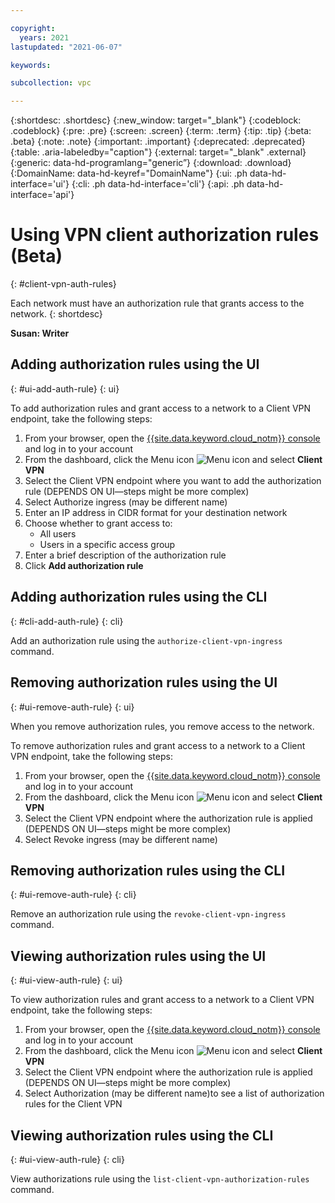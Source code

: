 ```yaml
---

copyright:
  years: 2021
lastupdated: "2021-06-07"

keywords:

subcollection: vpc

---
```


{:shortdesc: .shortdesc}
{:new_window: target="_blank"}
{:codeblock: .codeblock}
{:pre: .pre}
{:screen: .screen}
{:term: .term}
{:tip: .tip}
{:beta: .beta}
{:note: .note}
{:important: .important}
{:deprecated: .deprecated}
{:table: .aria-labeledby="caption"}
{:external: target="_blank" .external}
{:generic: data-hd-programlang="generic”}
{:download: .download}
{:DomainName: data-hd-keyref="DomainName"}
{:ui: .ph data-hd-interface='ui'}
{:cli: .ph data-hd-interface='cli'}
{:api: .ph data-hd-interface='api'}

# Using VPN client authorization rules (Beta)
{: #client-vpn-auth-rules}

Each network must have an authorization rule that grants access to the network.
{: shortdesc}

**Susan: Writer**

## Adding authorization rules using the UI
{: #ui-add-auth-rule}
{: ui}

To add authorization rules and grant access to a network to a Client VPN endpoint, take the following steps:
1. From your browser, open the [{{site.data.keyword.cloud_notm}} console](https://{DomainName}/) and log in to your account
2. From the dashboard, click the Menu icon ![Menu icon](../icons/icon_hamburger.svg) and select **Client VPN**
3. Select the Client VPN endpoint where you want to add the authorization rule (DEPENDS ON UI—steps might be more complex)
4. Select Authorize ingress (may be different name)
5. Enter an IP address in CIDR format for your destination network
6. Choose whether to grant access to:
   - All users
   - Users in a specific access group
7. Enter a brief description of the authorization rule
8. Click **Add authorization rule**

## Adding authorization rules using the CLI
{: #cli-add-auth-rule}
{: cli}

Add an authorization rule using the `authorize-client-vpn-ingress` command.

## Removing authorization rules using the UI
{: #ui-remove-auth-rule}
{: ui}

When you remove authorization rules, you remove access to the network.

To remove authorization rules and grant access to a network to a Client VPN endpoint, take the following steps:
1. From your browser, open the [{{site.data.keyword.cloud_notm}} console](https://{DomainName}/) and log in to your account
2. From the dashboard, click the Menu icon ![Menu icon](../icons/icon_hamburger.svg) and select **Client VPN**
3. Select the Client VPN endpoint where the authorization rule is applied (DEPENDS ON UI—steps might be more complex)
4. Select Revoke ingress (may be different name)

## Removing authorization rules using the CLI
{: #ui-remove-auth-rule}
{: cli}

Remove an authorization rule using the `revoke-client-vpn-ingress` command.


## Viewing authorization rules using the UI
{: #ui-view-auth-rule}
{: ui}

To view authorization rules and grant access to a network to a Client VPN endpoint, take the following steps:
1. From your browser, open the [{{site.data.keyword.cloud_notm}} console](https://{DomainName}/) and log in to your account
2. From the dashboard, click the Menu icon ![Menu icon](../icons/icon_hamburger.svg) and select **Client VPN**
3. Select the Client VPN endpoint where the authorization rule is applied (DEPENDS ON UI—steps might be more complex)
4. Select Authorization (may be different name)to see a list of authorization rules for the Client VPN


## Viewing authorization rules using the CLI
{: #ui-view-auth-rule}
{: cli}

View authorizations rule using the `list-client-vpn-authorization-rules` command.
